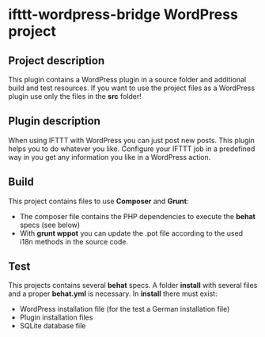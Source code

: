 ifttt-wordpress-bridge WordPress project
==================================================

Project description
-------------------
This plugin contains a WordPress plugin in a source folder and additional build and test resources. If you want to use the project files as a WordPress plugin use only the files in the **src** folder!

Plugin description
------------------
When using IFTTT with WordPress you can just post new posts. This plugin helps you to do whatever you like. Configure your IFTTT job in a predefined way in you get any information you like in a WordPress action.

Build
-----
This project contains files to use **Composer** and **Grunt**:

*  The composer file contains the PHP dependencies to execute the **behat** specs (see below)
*  With **grunt wppot** you can update the .pot file according to the used i18n methods in the source code.

Test
----
This projects contains several **behat** specs. A folder **install** with several files and a proper **behat.yml** is necessary. In **install** there must exist:

*  WordPress installation file (for the test a German installation file)
*  Plugin installation files
*  SQLite database file